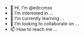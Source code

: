 - 👋 Hi, I’m @edccmss
- 👀 I’m interested in ...
- 🌱 I’m currently learning ...
- 💞️ I’m looking to collaborate on ...
- 📫 How to reach me ...

<!---
edccmss/edccmss is a ✨ special ✨ repository because its `README.md` (this file) appears on your GitHub profile.
You can click the Preview link to take a look at your changes.
--->
